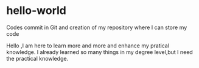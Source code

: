 # hello-world
Codes commit in Git and creation of my repository where I can store my code

Hello ,I am here to learn more and more and enhance my pratical knowledge.
I already learned so many things in my degree level,but I need the practical knowledge.

